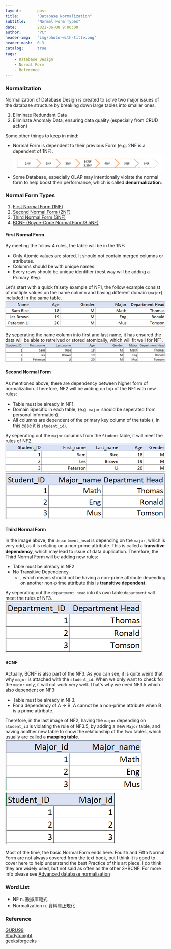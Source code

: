 ```yaml
---
layout:       post
title:        "Database Normalization"
subtitle:     "Normal Form Types"
date:         2021-06-08 9:00:00
author:       "PC"
header-img:   "img/photo-with-title.png"
header-mask:  0.3
catalog:      true
tags:
    - Database Design
    - Normal Form
    - Reference
---
```


### Normalization

Normalization of Database Design is created to solve two major issues of the database structure by breaking down large tables into smaller ones.
1. Eliminate Redundant Data
2. Eliminate Anomaly Data, ensuring data quality (especially from CRUD action)

Some other things to keep in mind:
- Normal Form is dependent to their previous Form (e.g. 2NF is a dependent of 1NF).
![Normal Form Train](/img/nf_train.PNG)
- Some Database, especially OLAP may intentionally violate the normal form to help boost their performance, which is called **denormalization**.

### Normal Form Types
1. [First Normal Form (1NF)](#first-normal-form)
2. [Second Normal Form (2NF)](#second-normal-form)
3. [Third Normal Form (3NF)](#third-normal-form)
4. [BCNF (Boyce-Code Normal Form/3.5NF)](#bcnf)

#### First Normal Form

By meeting the follow 4 rules, the table will be in the 1NF:
- Only Atomic values are stored. It should not contain merged columns or attributes.
- Columns should be with unique names.
- Every rows should be unique identifier (best way will be adding a Primary Key).

Let's start with a quick falsety example of NF1, the follow example consist of multiple values on the name column and having different domain (`major`) included in the same table.
![Falsety NF1](/img/NF1_falsety.PNG)

By seperating the name column into first and last name, it has ensured the data will be able to retreived or stored atomically, which will fit well for NF1.
![NF1 1 example](/img/NF1_1.PNG)

#### Second Normal Form

As mentioned above, there are dependency between higher form of normalization. Therefore, NF2 will be adding on top of the NF1 with new rules:
- Table must be already in NF1.
- Domain Specific in each table, (e.g. `major` should be seperated from personal information).
- All columns are dependent of the primary key column of the table (, in this case it is `student_id`).

By seperating out the `major` columns from the `Student` table, it will meet the rules of NF2.
![NF2 1 example](/img/NF2_1.PNG)
![NF2 2 example](/img/NF2_2.PNG)

#### Third Normal Form

In the image above, the `department_head` is depending on the `major`, which is very odd, as it is relating on a non-prime attribute. This is called a **transitive dependency**, which may lead to issue of data duplication. Therefore, the Third Normal Form will be adding new rules:
- Table must be already in NF2
- No Transitive Dependency
    - , which means should not be having a non-prime attribute depending on another non-prime attribute this is **transitive dependent**.

By seperating out the `department_head` into its own table `department` will meet the rules of NF3.
![NF3 2 example](/img/NF3_3.PNG)

#### BCNF

Actually, BCNF is also part of the NF3. As you can see, it is quite weird that why `major` is attached with the `student_id`. When we only want to check for the `major` only, it will not work very well. That's why we need NF3.5 which also dependent on NF3:
- Table must be already in NF3.
- For a dependency of A -> B, A cannot be a non-prime attribute when B is a prime attribute.

Therefore, in the last image of NF2, having the `major` depending on `student_id` is violating the rule of NF3.5, by adding a new `Major` table, and having another new table to show the relationship of the two tables, which usually are called a **mapping table**.
![NF3 1 example](/img/NF3_1.PNG)
![NF3 2 example](/img/NF3_2.PNG)

Most of the time, the basic Normal Form ends here. Fourth and Fifth Normal Form are not always covered from the text book, but I think it is good to cover here to help understand the best Practice of this art piece. I do think they are widely used, but not said as often as the other 3+BCNF. For more info please see [ Advanced database normalization](/2021/06/10/advanced-normalization/)

### Word List

 * NF n. 數據庫範式
 * Normalization n. 資料庫正規化

### Reference

[GURU99](https://www.guru99.com/database-normalization.html#10)<br />
[Studytonight](https://www.studytonight.com/dbms/fifth-normal-form.php)<br />
[geeksforgeeks](https://www.geeksforgeeks.org/normal-forms-in-dbms/)<br />